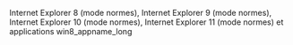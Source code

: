 Internet Explorer 8 (mode normes), Internet Explorer 9 (mode normes), Internet Explorer 10 (mode normes), Internet Explorer 11 (mode normes) et applications win8_appname_long